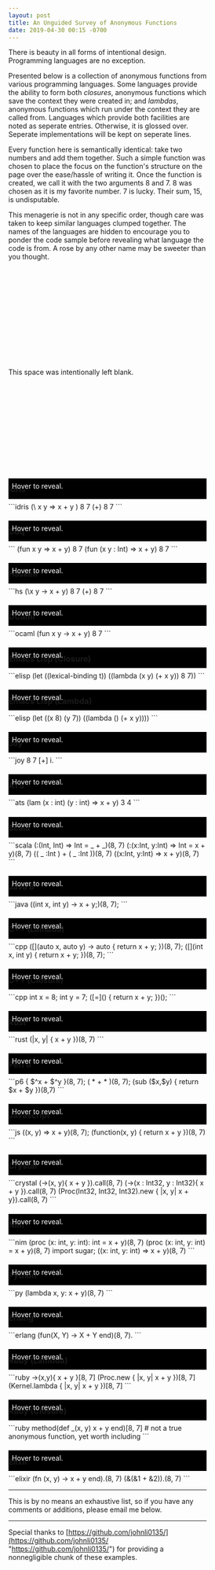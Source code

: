 ```yaml
---
layout: post
title: An Unguided Survey of Anonymous Functions
date: 2019-04-30 00:15 -0700
---
```

<style type="text/css">
*, *:before, *:after {
	box-sizing: border-box;
}

.hvrer::before {
	content: "Hover to reveal.";
}

.hvrer {
	background-color: black;
	transition: all .5s;
	color: white;
	width: 100%;
	height: 3em;
	margin: 0;
	margin-top: -3.5em;
	margin-bottom: 0.5em;
	padding: 0.5em;
}

.hvrer:hover {
	opacity: 0;
}

h3 {
	margin-top: 2em;
}
</style>

There is beauty in all forms of intentional design. Programming languages are no exception. 

Presented below is a collection of anonymous functions from various programming languages. Some languages provide the ability to form both _closures_, anonymous functions which save the context they were created in; and _lambdas_, anonymous functions which run under the context they are called from. Languages which provide both facilities are noted as seperate entries. Otherwise, it is glossed over. Seperate implementations will be kept on seperate lines.

Every function here is semantically identical: take two numbers and add them together. Such a simple function was chosen to place the focus on the function's structure on the page over the ease/hassle of writing it. Once the function is created, we call it with the two arguments 8 and 7. 8 was chosen as it is my favorite number. 7 is lucky. Their sum, 15, is undisputable.

This menagerie is not in any specific order, though care was taken to keep similar languages clumped together. The names of the languages are hidden to encourage you to ponder the code sample before revealing what language the code is from. A rose by any other name may be sweeter than you thought. 

<br/><br/><br/><br/>
<br/><br/><br/><br/>
<br/><br/><br/><br/>
This space was intentionally left blank.
<br/><br/><br/><br/>
<br/><br/><br/><br/>
<br/><br/><br/><br/>


### Idris
<div class="hvrer"></div>
```idris
(\ x y => x + y ) 8 7
(+) 8 7
```

### Coq
<div class="hvrer"></div>
```
(fun x y => x + y) 8 7
(fun (x y : Int) => x + y) 8 7
```

### Haskell
<div class="hvrer"></div>
```hs
(\x y -> x + y) 8 7
(+) 8 7
```

### OCaml
<div class="hvrer"></div>
```ocaml
(fun x y -> x + y) 8 7
```

### Emacs Lisp (Closure)
<div class="hvrer"></div>
```elisp
(let ((lexical-binding t)) ((lambda (x y) (+ x y)) 8 7))
```

### Emacs Lisp (Lambda)
<div class="hvrer"></div>
```elisp
(let ((x 8) (y 7)) ((lambda () (+ x y))))
```

### Joy
<div class="hvrer"></div>
```joy
8 7 [+] i.
```


### ATS
<div class="hvrer"></div>
```ats
(lam (x : int) (y : int) => x + y) 3 4
```

### Scala
<div class="hvrer"></div>
```scala
(:(Int, Int) => Int = _ + _)(8, 7)
(:(x:Int, y:Int) => Int = x + y)(8, 7)
(( _ :Int ) + ( _ :Int ))(8, 7)
((x:Int, y:Int) => x + y)(8, 7)
```

### Java 8
<div class="hvrer"></div>
```java
((int x, int y) ->  x + y;)(8, 7);
```

### C++ (Lambda)
<div class="hvrer"></div>
```cpp
([](auto x, auto y) -> auto { return x + y; })(8, 7);
([](int x, int y) { return x + y; })(8, 7);
```

### C++ (Closure)
<div class="hvrer"></div>
```cpp
int x = 8; int y = 7; ([=]() { return x + y; })();
```

### Rust
<div class="hvrer"></div>
```rust
(|x, y| { x + y })(8, 7)
```

### Perl 6
<div class="hvrer"></div>
```p6
{ $^x + $^y }(8, 7);
( * + * )(8, 7);
(sub ($x,$y) { return $x + $y })(8,7)
```

### Javascript
<div class="hvrer"></div>
```js
((x, y) => x + y)(8, 7);
(function(x, y) { return x + y })(8, 7)
```

### Crystal
<div class="hvrer"></div>
```crystal
(->(x, y){ x + y }).call(8, 7)
(->(x : Int32, y : Int32){ x + y }).call(8, 7)
(Proc(Int32, Int32, Int32).new { |x, y| x + y}).call(8, 7)
```

### Nim
<div class="hvrer"></div>
```nim
(proc (x: int, y: int): int = x + y)(8, 7)
(proc (x: int, y: int) = x + y)(8, 7)
import sugar; ((x: int, y: int) => x + y)(8, 7)
```

### Python
<div class="hvrer"></div>
```py
(lambda x, y: x + y)(8, 7)
```

### Erlang
<div class="hvrer"></div>
```erlang
(fun(X, Y) -> X + Y end)(8, 7).
```

### Ruby (Lambda)
<div class="hvrer"></div>
```ruby
->(x,y){ x + y }[8, 7]
(Proc.new { |x, y| x + y })[8, 7]
(Kernel.lambda { |x, y| x + y })[8, 7]
```

### Ruby (Closure)
<div class="hvrer"></div>
```ruby
method(def _(x, y) x + y end)[8, 7] # not a true anonymous function, yet worth including
```

### Elixir
<div class="hvrer"></div>
```elixir
(fn (x, y) -> x + y end).(8, 7)
(&(&1 + &2)).(8, 7)
```


---

This is by no means an exhaustive list, so if you have any comments or additions, please email me below.

---
Special thanks to [https://github.com/johnli0135/](https://github.com/johnli0135/ "https://github.com/johnli0135/") for providing a nonnegligible chunk of these examples.
